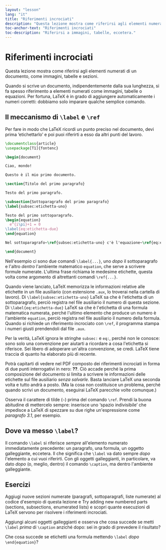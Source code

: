 ```yaml
---
layout: "lesson"
lang: "it"
title: "Riferimenti incrociati"
description: "Questa lezione mostra come riferirsi agli elementi numerati di un documento, come immagini, tabelle e sezioni."
toc-anchor-text: "Riferimenti incrociati"
toc-description: "Riferirsi a immagini, tabelle, eccetera."
---
```


# Riferimenti incrociati

<span
  class="summary">Questa lezione mostra come riferirsi agli elementi numerati di un documento, come immagini, tabelle e sezioni.</span>

Quando si scrive un documento, indipendentemente dalla sua lunghezza, si fa
spesso riferimento a elementi numerati come immagini, tabelle o equazioni.
Per fortuna, LaTeX è in grado di aggiungere automaticamente i numeri corretti:
dobbiamo solo imparare qualche semplice comando.

## Il meccanismo di `\label` e `\ref`

Per fare in modo che LaTeX ricordi un punto preciso nel documento,
devi prima ‘etichettarlo’ e poi puoi riferirti a esso da altri punti 
del lavoro.

```latex
\documentclass{article}
\usepackage[T1]{fontenc}

\begin{document}

Ciao, mondo!

Questo è il mio primo documento.

\section{Titolo del primo paragrafo}

Testo del primo paragrafo.

\subsection{Sottoparagrafo del primo paragrafo}
\label{subsec:etichetta-uno}

Testo del primo sottoparagrafo.
\begin{equation}
  e^{i\pi}+1 = 0
\label{eq:etichetta-due}
\end{equation}

Nel sottoparagrafo~\ref{subsec:etichetta-uno} c'è l'equazione~\ref{eq:etichetta-due}.

\end{document}
```

Nell'esempio ci sono due comandi `\label{...}`, uno _dopo_ il sottoparagrafo
e l'altro _dentro_ l'ambiente matematico `equation`, che serve a
scrivere formule numerate.
L'ultima frase richiama le medesime etichette, questa volta come
argomento di altrettanti comandi `\ref{...}`.

Quando viene lanciato, LaTeX memorizza le informazioni relative 
alle etichette in un file ausiliario (con estensione `.aux`,
lo troverai nella cartella di lavoro).
Di `\label{subsec:etichetta-uno}` LaTeX sa che è l'etichetta 
di un sottoparagrafo, perciò registra nel file ausiliario 
il numero di questa sezione.
Di `\label{eq:etichetta-due}` LaTeX sa che è l'etichetta di 
una formula matematica numerata, perché l'ultimo elemento
che produce un numero è l'ambiente `equation`, perciò
registra nel file ausiliario il numero della formula.
Quando si richiede un riferimento incrociato con `\ref`,
il programma stampa i numeri giusti prendendoli dal file
`.aux`.

Per la verità, LaTeX ignora le stringhe `subsec:` e `eq:`,
perché non le conosce: sono solo una convenzione per aiutarti
a ricordare a cosa l'etichetta si riferisce.
Sei libero di adoperare un'altra convenzione, se credi.
LaTeX tiene traccia di quanto ha elaborato più di recente.

Potrà capitarti di vedere nel PDF composto dei riferimenti 
incrociati in forma di due punti interrogativi in nero: **??**. 
Ciò accade perché la prima composizione del documento si limita
a scrivere le informazioni delle etichette sul file ausiliario 
_senza salvarle_. 
Basta lanciare LaTeX una seconda volta e tutto andrà a posto.
(Ma la cosa non costituisce un problema, perché quando scrivi
un documento, eseguirai LaTeX parecchie volte comunque.)

Osserva il carattere di tilde (`~`) prima del comando `\ref`.
Prendi la buona abitudine di mettercelo sempre: inserisce
uno ‘spazio indivisibile’ che impedisce a LaTeX di spezzare
su due righe un'espressione come _paragrafo 3.1_, per esempio.

## Dove va messo `\label`?

Il comando `\label` si riferisce _sempre_ all'elemento numerato 
immediatamente precedente: un paragrafo, una formula, un oggetto 
galleggiante, eccetera. 
Il che significa che `\label` va dato
sempre _dopo_ l'elemento a cui vuoi riferirti. 
Con gli oggetti galleggianti, in particolare, va dato _dopo_ 
(o, meglio, dentro) il comando `\caption`, ma dentro l'ambiente
galleggiante.

## Esercizi

Aggiugi nuove sezioni numerate (paragrafi, sottoparagrafi, liste
numerate) al codice d'esempio di questa lezione e 
Try adding new numbered parts (sections, subsections, enumerated lists) 
e scopri quante esecuzioni di LaTeX servono per risolvere
i riferimenti incrociati.

Aggiungi alcuni oggetti galleggianti e osserva che cosa succede
se metti `\label` _prima_ di `\caption` anziché dopo: sei 
in grado di prevedere il risultato?

Che cosa succede se etichetti una formula mettendo `\label`
_dopo_ `\end{equation}`?
